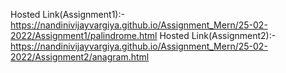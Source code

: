 Hosted Link(Assignment1):-
https://nandinivijayvargiya.github.io/Assignment_Mern/25-02-2022/Assignment1/palindrome.html
Hosted Link(Assignment2):-
https://nandinivijayvargiya.github.io/Assignment_Mern/25-02-2022/Assignment2/anagram.html
